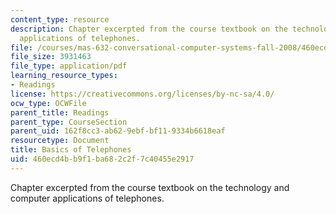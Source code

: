 ```yaml
---
content_type: resource
description: Chapter excerpted from the course textbook on the technology and computer
  applications of telephones.
file: /courses/mas-632-conversational-computer-systems-fall-2008/460ecd4bb9f1ba682c2f7c40455e2917_schmandt_ch10.pdf
file_size: 3931463
file_type: application/pdf
learning_resource_types:
- Readings
license: https://creativecommons.org/licenses/by-nc-sa/4.0/
ocw_type: OCWFile
parent_title: Readings
parent_type: CourseSection
parent_uid: 162f8cc3-ab62-9ebf-bf11-9334b6618eaf
resourcetype: Document
title: Basics of Telephones
uid: 460ecd4b-b9f1-ba68-2c2f-7c40455e2917
---
```

Chapter excerpted from the course textbook on the technology and computer applications of telephones.